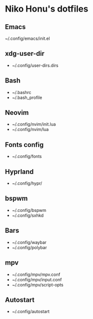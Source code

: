 # Niko Honu's dotfiles

## Emacs

~/.config/emacs/init.el

## xdg-user-dir

- ~/.config/user-dirs.dirs

## Bash

- ~/.bashrc
- ~/.bash_profile

## Neovim

- ~/.config/nvim/init.lua
- ~/.config/nvim/lua

## Fonts config

- ~/.config/fonts

## Hyprland

- ~/.config/hypr/

## bspwm

- ~/.config/bspwm
- ~/.config/sxhkd

## Bars

- ~/.config/waybar
- ~/.config/polybar

## mpv

- ~/.config/mpv/mpv.conf
- ~/.config/mpv/input.conf
- ~/.config/mpv/script-opts

## Autostart
- ~/.config/autostart
